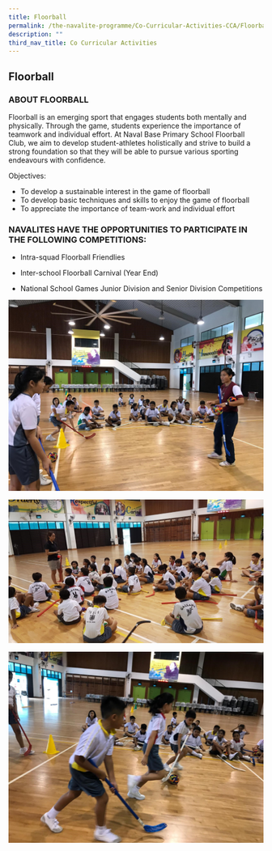 ```yaml
---
title: Floorball
permalink: /the-navalite-programme/Co-Curricular-Activities-CCA/Floorball/
description: ""
third_nav_title: Co Curricular Activities
---
```


## Floorball 

### ABOUT FLOORBALL

Floorball is an emerging sport that engages students both mentally and physically. Through the game, students experience the importance of teamwork and individual effort. At Naval Base Primary School Floorball Club, we aim to develop student-athletes holistically and strive to build a strong foundation so that they will be able to pursue various sporting endeavours with confidence.  

Objectives:   

*   To develop a sustainable interest in the game of floorball 
*   To develop basic techniques and skills to enjoy the game of floorball
*   To appreciate the importance of team-work and individual effort

### NAVALITES HAVE THE OPPORTUNITIES TO PARTICIPATE IN THE FOLLOWING COMPETITIONS:

*   Intra-squad Floorball Friendlies  
    
*   Inter-school Floorball Carnival (Year End)   
    
*   National School Games Junior Division and Senior Division Competitions

![](/images/flb1.jpeg)

![](/images/flb2.jpeg)

![](/images/flb3.jpeg)

